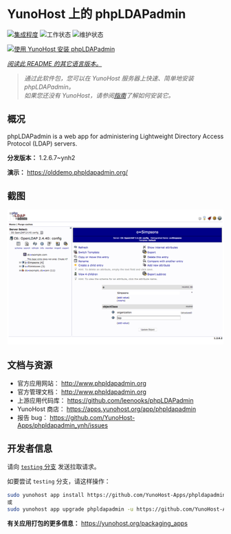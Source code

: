 <!--
注意：此 README 由 <https://github.com/YunoHost/apps/tree/master/tools/readme_generator> 自动生成
请勿手动编辑。
-->

# YunoHost 上的 phpLDAPadmin

[![集成程度](https://dash.yunohost.org/integration/phpldapadmin.svg)](https://dash.yunohost.org/appci/app/phpldapadmin) ![工作状态](https://ci-apps.yunohost.org/ci/badges/phpldapadmin.status.svg) ![维护状态](https://ci-apps.yunohost.org/ci/badges/phpldapadmin.maintain.svg)

[![使用 YunoHost 安装 phpLDAPadmin](https://install-app.yunohost.org/install-with-yunohost.svg)](https://install-app.yunohost.org/?app=phpldapadmin)

*[阅读此 README 的其它语言版本。](./ALL_README.md)*

> *通过此软件包，您可以在 YunoHost 服务器上快速、简单地安装 phpLDAPadmin。*  
> *如果您还没有 YunoHost，请参阅[指南](https://yunohost.org/install)了解如何安装它。*

## 概况

phpLDAPadmin is a web app for administering Lightweight Directory Access Protocol (LDAP) servers.

**分发版本：** 1.2.6.7~ynh2

**演示：** <https://olddemo.phpldapadmin.org/>

## 截图

![phpLDAPadmin 的截图](./doc/screenshots/screenshot.png)

## 文档与资源

- 官方应用网站： <http://www.phpldapadmin.org>
- 官方管理文档： <http://www.phpldapadmin.org>
- 上游应用代码库： <https://github.com/leenooks/phpLDAPadmin>
- YunoHost 商店： <https://apps.yunohost.org/app/phpldapadmin>
- 报告 bug： <https://github.com/YunoHost-Apps/phpldapadmin_ynh/issues>

## 开发者信息

请向 [`testing` 分支](https://github.com/YunoHost-Apps/phpldapadmin_ynh/tree/testing) 发送拉取请求。

如要尝试 `testing` 分支，请这样操作：

```bash
sudo yunohost app install https://github.com/YunoHost-Apps/phpldapadmin_ynh/tree/testing --debug
或
sudo yunohost app upgrade phpldapadmin -u https://github.com/YunoHost-Apps/phpldapadmin_ynh/tree/testing --debug
```

**有关应用打包的更多信息：** <https://yunohost.org/packaging_apps>
